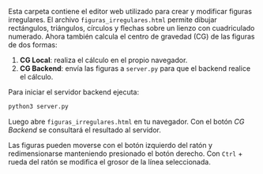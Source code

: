 Esta carpeta contiene el editor web utilizado para crear y modificar figuras irregulares.
El archivo `figuras_irregulares.html` permite dibujar rectángulos, triángulos, círculos y flechas sobre un lienzo con cuadriculado numerado.
Ahora también calcula el centro de gravedad (CG) de las figuras de dos formas:

1. **CG Local**: realiza el cálculo en el propio navegador.
2. **CG Backend**: envía las figuras a `server.py` para que el backend realice el cálculo.

Para iniciar el servidor backend ejecuta:

```bash
python3 server.py
```

Luego abre `figuras_irregulares.html` en tu navegador. Con el botón *CG Backend* se consultará el resultado al servidor.

Las figuras pueden moverse con el botón izquierdo del ratón y redimensionarse manteniendo presionado el botón derecho. Con `Ctrl` + rueda del ratón se modifica el grosor de la línea seleccionada.
